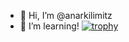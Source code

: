 - 👋 Hi, I’m @anarkilimitz
- 👀 I’m learning!
[![trophy](https://github-profile-trophy.vercel.app/?anarkilimitz=ryo-ma&theme=onedark)](https://github.com/ryo-ma/github-profile-trophy)
